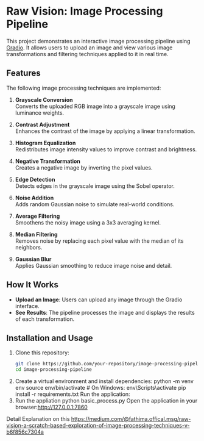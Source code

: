 # Raw Vision: Image Processing Pipeline

This project demonstrates an interactive image processing pipeline using [Gradio](https://gradio.app/). It allows users to upload an image and view various image transformations and filtering techniques applied to it in real time.

## Features

The following image processing techniques are implemented:

1. **Grayscale Conversion**  
   Converts the uploaded RGB image into a grayscale image using luminance weights.

2. **Contrast Adjustment**  
   Enhances the contrast of the image by applying a linear transformation.

3. **Histogram Equalization**  
   Redistributes image intensity values to improve contrast and brightness.

4. **Negative Transformation**  
   Creates a negative image by inverting the pixel values.

5. **Edge Detection**  
   Detects edges in the grayscale image using the Sobel operator.

6. **Noise Addition**  
   Adds random Gaussian noise to simulate real-world conditions.

7. **Average Filtering**  
   Smoothens the noisy image using a 3x3 averaging kernel.

8. **Median Filtering**  
   Removes noise by replacing each pixel value with the median of its neighbors.

9. **Gaussian Blur**  
   Applies Gaussian smoothing to reduce image noise and detail.

## How It Works

- **Upload an Image**: Users can upload any image through the Gradio interface.
- **See Results**: The pipeline processes the image and displays the results of each transformation.

## Installation and Usage

1. Clone this repository:
   ```bash
   git clone https://github.com/your-repository/image-processing-pipeline.git
   cd image-processing-pipeline
2. Create a virtual environment and install dependencies:
    python -m venv env
    source env/bin/activate  # On Windows: env\Scripts\activate
    pip install -r requirements.txt
    Run the application:
3. Run the appliation
    python basic_process.py
    Open the application in your browser:http://127.0.0.1:7860


Detail Explanation on this
https://medium.com/@fathima.offical.msg/raw-vision-a-scratch-based-exploration-of-image-processing-techniques-v-b6f856c7304a
